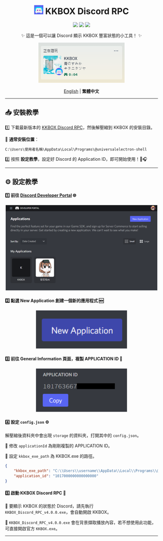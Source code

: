 <div align="center">
<h1><img src="./media/icon_128.png" width="30px"> KKBOX Discord RPC</h1>

<img src="https://img.shields.io/github/last-commit/poyu39/KKBOX_Discord_RPC.svg?style=for-the-badge">
<img src="https://img.shields.io/github/release/poyu39/KKBOX_Discord_RPC?style=for-the-badge&label=LAST_RELEASE">
<img src="https://img.shields.io/github/stars/poyu39/KKBOX_Discord_RPC?style=for-the-badge&label=Stars">

<p>✨ 這是一個可以讓 Discord 顯示 KKBOX 豐富狀態的小工具！ ✨</p>

<img src="./media/app_screenshot_2.png" alt="應用程式截圖">

<br>

[English](README.md) | **繁體中文**

</div>

---

## 📥 安裝教學

1️⃣ 下載最新版本的 [KKBOX Discord RPC]()，然後解壓縮到 KKBOX 的安裝目錄。

📂 **通常安裝位置**：
```
C:\Users\使用者名稱\AppData\Local\Programs\@universalelectron-shell
```

2️⃣ 按照 **設定教學**，設定好 Discord 的 Application ID，即可開始使用！🚀🎧

---

## ⚙️ 設定教學

#### 1️⃣ 前往 [Discord Developer Portal](https://discord.com/developers/applications) 🌐
<div align="center">
    <img src="./media/app_screenshot_3.png" width="500px">
</div>

#### 2️⃣ 點選 **New Application** 創建一個新的應用程式 🆕
<div align="center">
    <img src="./media/app_screenshot_4.png" width="300px">
</div>

#### 3️⃣ 前往 **General Information** 頁面，複製 **APPLICATION ID** 🔑
<div align="center">
    <img src="./media/app_screenshot_5.png" width="300px">
</div>

#### 4️⃣ 設定 `config.json` ⚙️
解壓縮後資料夾中會出現 `storage` 的資料夾，打開其中的 `config.json`。

🔧 修改 `applicationId` 為剛剛複製的 APPLICATION ID。

🔧 設定 `kkbox_exe_path` 為 KKBOX.exe 的路徑。

```json
{
    "kkbox_exe_path": "C:\\Users\\username\\AppData\\Local\\Programs\\@universalelectron-shell\\KKBOX.exe",
    "application_id": "1017000000000000000"
}
```

#### 5️⃣ 啟動 KKBOX Discord RPC 🚀

📌 要顯示 KKBOX 的狀態於 Discord，請先執行 `KKBOX_Discord_RPC_v4.0.0.exe`，會自動開啟 KKBOX。

📌 `KKBOX_Discord_RPC_v4.0.0.exe` 會在背景擷取播放內容，若不想使用此功能，可直接開啟官方 `KKBOX.exe`。

---
